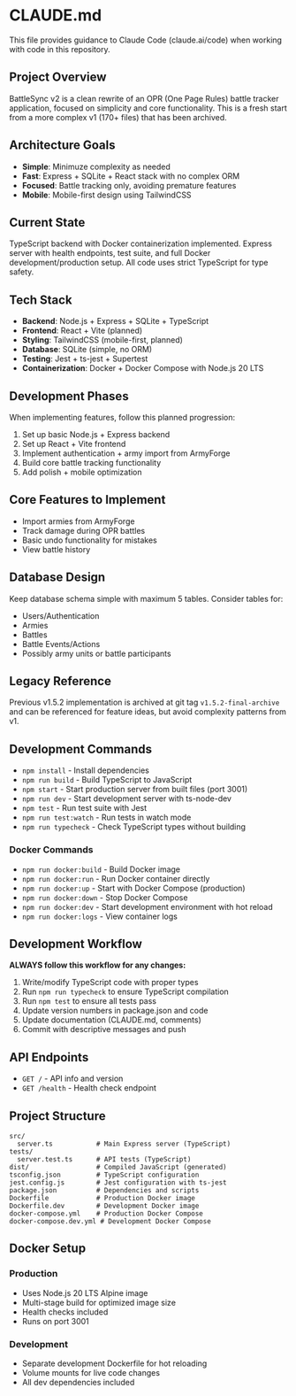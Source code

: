 # CLAUDE.md

This file provides guidance to Claude Code (claude.ai/code) when working with code in this repository.

## Project Overview

BattleSync v2 is a clean rewrite of an OPR (One Page Rules) battle tracker application, focused on simplicity and core functionality. This is a fresh start from a more complex v1 (170+ files) that has been archived.

## Architecture Goals

- **Simple**: Minimuze complexity as needed
- **Fast**: Express + SQLite + React stack with no complex ORM
- **Focused**: Battle tracking only, avoiding premature features
- **Mobile**: Mobile-first design using TailwindCSS

## Current State

TypeScript backend with Docker containerization implemented. Express server with health endpoints, test suite, and full Docker development/production setup. All code uses strict TypeScript for type safety.

## Tech Stack

- **Backend**: Node.js + Express + SQLite + TypeScript
- **Frontend**: React + Vite (planned)
- **Styling**: TailwindCSS (mobile-first, planned)
- **Database**: SQLite (simple, no ORM)
- **Testing**: Jest + ts-jest + Supertest
- **Containerization**: Docker + Docker Compose with Node.js 20 LTS

## Development Phases

When implementing features, follow this planned progression:
1. Set up basic Node.js + Express backend
2. Set up React + Vite frontend
3. Implement authentication + army import from ArmyForge
4. Build core battle tracking functionality
5. Add polish + mobile optimization

## Core Features to Implement

- Import armies from ArmyForge
- Track damage during OPR battles
- Basic undo functionality for mistakes
- View battle history

## Database Design

Keep database schema simple with maximum 5 tables. Consider tables for:
- Users/Authentication
- Armies
- Battles
- Battle Events/Actions
- Possibly army units or battle participants

## Legacy Reference

Previous v1.5.2 implementation is archived at git tag `v1.5.2-final-archive` and can be referenced for feature ideas, but avoid complexity patterns from v1.

## Development Commands

- `npm install` - Install dependencies
- `npm run build` - Build TypeScript to JavaScript
- `npm start` - Start production server from built files (port 3001)
- `npm run dev` - Start development server with ts-node-dev
- `npm test` - Run test suite with Jest
- `npm run test:watch` - Run tests in watch mode
- `npm run typecheck` - Check TypeScript types without building

### Docker Commands

- `npm run docker:build` - Build Docker image
- `npm run docker:run` - Run Docker container directly
- `npm run docker:up` - Start with Docker Compose (production)
- `npm run docker:down` - Stop Docker Compose
- `npm run docker:dev` - Start development environment with hot reload
- `npm run docker:logs` - View container logs

## Development Workflow

**ALWAYS follow this workflow for any changes:**
1. Write/modify TypeScript code with proper types
2. Run `npm run typecheck` to ensure TypeScript compilation
3. Run `npm test` to ensure all tests pass
4. Update version numbers in package.json and code
5. Update documentation (CLAUDE.md, comments)
6. Commit with descriptive messages and push

## API Endpoints

- `GET /` - API info and version
- `GET /health` - Health check endpoint

## Project Structure

```
src/
  server.ts           # Main Express server (TypeScript)
tests/
  server.test.ts      # API tests (TypeScript)
dist/                 # Compiled JavaScript (generated)
tsconfig.json         # TypeScript configuration
jest.config.js        # Jest configuration with ts-jest
package.json          # Dependencies and scripts
Dockerfile            # Production Docker image
Dockerfile.dev        # Development Docker image
docker-compose.yml    # Production Docker Compose
docker-compose.dev.yml # Development Docker Compose
```

## Docker Setup

### Production
- Uses Node.js 20 LTS Alpine image
- Multi-stage build for optimized image size
- Health checks included
- Runs on port 3001

### Development
- Separate development Dockerfile for hot reloading
- Volume mounts for live code changes
- All dev dependencies included